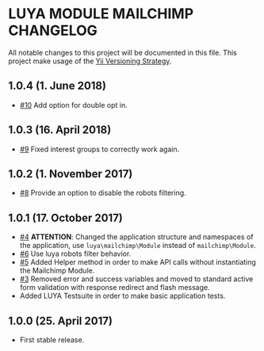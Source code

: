 # LUYA MODULE MAILCHIMP CHANGELOG

All notable changes to this project will be documented in this file. This project make usage of the [Yii Versioning Strategy](https://github.com/yiisoft/yii2/blob/master/docs/internals/versions.md).

## 1.0.4 (1. June 2018)

+ [#10](https://github.com/luyadev/luya-module-mailchimp/issues/10) Add option for double opt in.

## 1.0.3 (16. April 2018)

+ [#9](https://github.com/luyadev/luya-module-mailchimp/issues/9) Fixed interest groups to correctly work again.

## 1.0.2 (1. November 2017)

+ [#8](https://github.com/luyadev/luya-module-mailchimp/issues/8) Provide an option to disable the robots filtering.

## 1.0.1 (17. October 2017)

+ [#4](https://github.com/luyadev/luya-module-mailchimp/issues/4) **ATTENTION**: Changed the application structure and namespaces of the application, use `luya\mailchimp\Module` instead of `mailchimp\Module`.
+ [#6](https://github.com/luyadev/luya-module-mailchimp/issues/6) Use luya robots filter behavior.
+ [#5](https://github.com/luyadev/luya-module-mailchimp/issues/5) Added Helper method in order to make API calls without instantiating the Mailchimp Module.
+ [#3](https://github.com/luyadev/luya-module-mailchimp/issues/3) Removed error and success variables and moved to standard active form validation with response redirect and flash message.
+ Added LUYA Testsuite in order to make basic application tests.

## 1.0.0 (25. April 2017)

+ First stable release.